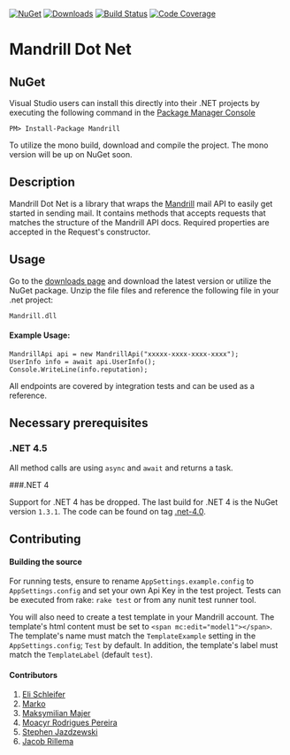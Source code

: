 [![NuGet](http://img.shields.io/nuget/v/Mandrill.svg?style=flat-square)](https://www.nuget.org/packages/Mandrill/)
[![Downloads](http://img.shields.io/nuget/dt/Mandrill.svg?style=flat-square)](https://www.nuget.org/packages/Mandrill/)
[![Build Status](http://img.shields.io/teamcity/codebetter/bt1136.svg?style=flat-square)](http://teamcity.codebetter.com/project.html?projectId=project415&guest=1)
[![Code Coverage](http://img.shields.io/teamcity/coverage/bt1136.svg?style=flat-square)](http://teamcity.codebetter.com/project.html?projectId=project415&guest=1)

# Mandrill Dot Net

## NuGet

Visual Studio users can install this directly into their .NET projects by executing the following command in the [Package Manager Console](http://docs.nuget.org/docs/start-here/using-the-package-manager-console)

    PM> Install-Package Mandrill

To utilize the mono build, download and compile the project. The mono version will be up on NuGet soon.

## Description

Mandrill Dot Net is a library that wraps the [Mandrill](http://mandrill.com/) mail API to easily get started in sending mail. It contains methods that accepts requests that matches the structure of the Mandrill API docs. Required properties are accepted in the Request's constructor.

## Usage

Go to the [downloads page](https://github.com/shawnmclean/Mandrill-dotnet/downloads) and download the latest version or utilize the NuGet package.
Unzip the file files and reference the following file in your .net project:

	Mandrill.dll

#### Example Usage:

    MandrillApi api = new MandrillApi("xxxxx-xxxx-xxxx-xxxx");
    UserInfo info = await api.UserInfo();
    Console.WriteLine(info.reputation);

All endpoints are covered by integration tests and can be used as a reference.

## Necessary prerequisites

### .NET 4.5

All method calls are using `async` and `await` and returns a task.

###.NET 4

Support for .NET 4 has be dropped. The last build for .NET 4 is the NuGet version `1.3.1`. The code can be found on tag [.net-4.0](https://github.com/shawnmclean/Mandrill-dotnet/tree/net-4.0).

## Contributing

#### Building the source

For running tests, ensure to rename `AppSettings.example.config` to `AppSettings.config` and
set your own Api Key in the test project. Tests can be executed from rake: `rake test` or from any nunit test runner
tool.

You will also need to create a test template in your Mandrill account. The template's html content must be set to ```<span mc:edit="model1"></span>```.
The template's name must match the `TemplateExample` setting in the `AppSettings.config`; `Test` by default. In addition, the template's label must
match the `TemplateLabel` (default `test`).

#### Contributors

  1. [Eli Schleifer](https://github.com/EliSchleifer)
  2. [Marko](https://github.com/markokristian)
  3. [Maksymilian Majer](https://github.com/maksymilian-majer)
  4. [Moacyr Rodrigues Pereira](https://github.com/moacyr)
  5. [Stephen Jazdzewski](https://github.com/jazd)
  6. [Jacob Rillema](https://github.com/rillemjg)
